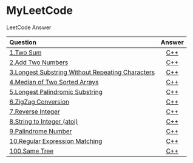 # MyLeetCode
LeetCode Answer

|Question|Answer|
|:--------------------------------------------|:--------------------------------------------------------:|
|[1.Two Sum](https://leetcode.com/problems/two-sum/)|[C++](https://github.com/yaochengfly/MyLeetCode/blob/master/1.Two%20Sum)|
|[2.Add Two Numbers](https://leetcode.com/problems/add-two-numbers/)|[C++](https://github.com/yaochengfly/MyLeetCode/blob/master/2.Add%20Two%20Numbers)|
|[3.Longest Substring Without Repeating Characters ](https://leetcode.com/problems/longest-substring-without-repeating-characters/)|[C++](https://github.com/yaochengfly/MyLeetCode/blob/master/3.Longest%20Substring%20Without%20Repeating%20Characters)|
|[4.Median of Two Sorted Arrays](https://leetcode.com/problems/median-of-two-sorted-arrays/)|[C++](https://github.com/yaochengfly/MyLeetCode/blob/master/4.Median%20of%20Two%20Sorted%20Arrays)|
|[5.Longest Palindromic Substring ](https://leetcode.com/problems/longest-palindromic-substring/)|[C++](https://github.com/yaochengfly/MyLeetCode/blob/master/5.Longest%20Palindromic%20Substring)|
|[6.ZigZag Conversion](https://leetcode.com/problems/zigzag-conversion/)|[C++](https://github.com/yaochengfly/MyLeetCode/blob/master/6.ZigZag%20Conversion)|
|[7.Reverse Integer](https://leetcode.com/problems/reverse-integer/)|[C++](https://github.com/yaochengfly/MyLeetCode/blob/master/7.Reverse%20Integer)|
|[8.String to Integer (atoi)](https://leetcode.com/problems/string-to-integer-atoi/)|[C++](https://github.com/yaochengfly/MyLeetCode/blob/master/8.String%20to%20Integer%20(atoi))|
|[9.Palindrome Number](https://leetcode.com/problems/palindrome-number/)|[C++](https://github.com/yaochengfly/MyLeetCode/blob/master/9.Palindrome%20Number)|
|[10.Regular Expression Matching ](https://leetcode.com/problems/regular-expression-matching/)|[C++]()|
|[100.Same Tree](https://leetcode.com/problems/same-tree/)|[C++](https://github.com/yaochengfly/MyLeetCode/blob/master/100.Same%20Tree)|

